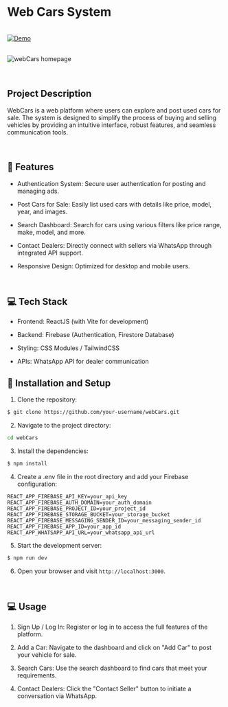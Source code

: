 # Web Cars System

</br>

<a href="https://web-cars-ge.netlify.app/">
  <img src="https://img.shields.io/badge/-Access%20Website-%23e11138?style=for-the-badge" alt="Demo">
</a>

</br>
</br>


![webCars homepage](https://github.com/user-attachments/assets/8ca86e9b-3952-4dc1-8cfb-cecb7756ae80)

</br>


## Project Description

WebCars is a web platform where users can explore and post used cars for sale. The system is designed to simplify the process of buying and selling vehicles by providing an intuitive interface, robust features, and seamless communication tools.

</br>

## 🚀 Features

* Authentication System: Secure user authentication for posting and managing ads.

* Post Cars for Sale: Easily list used cars with details like price, model, year, and images.

* Search Dashboard: Search for cars using various filters like price range, make, model, and more.

* Contact Dealers: Directly connect with sellers via WhatsApp through integrated API support.

* Responsive Design: Optimized for desktop and mobile users.


</br>

## 💻 Tech Stack

* Frontend: ReactJS (with Vite for development)

* Backend: Firebase (Authentication, Firestore Database)

* Styling: CSS Modules / TailwindCSS

* APIs: WhatsApp API for dealer communication

## 🔨 Installation and Setup

1. Clone the repository:

```bash
$ git clone https://github.com/your-username/webCars.git
```

2. Navigate to the project directory:

```bash
cd webCars
```

3. Install the dependencies:

```bash
$ npm install
```

4. Create a .env file in the root directory and add your Firebase configuration:

```.env
REACT_APP_FIREBASE_API_KEY=your_api_key
REACT_APP_FIREBASE_AUTH_DOMAIN=your_auth_domain
REACT_APP_FIREBASE_PROJECT_ID=your_project_id
REACT_APP_FIREBASE_STORAGE_BUCKET=your_storage_bucket
REACT_APP_FIREBASE_MESSAGING_SENDER_ID=your_messaging_sender_id
REACT_APP_FIREBASE_APP_ID=your_app_id
REACT_APP_WHATSAPP_API_URL=your_whatsapp_api_url
```

5. Start the development server:

```bash
$ npm run dev
```

6. Open your browser and visit `http://localhost:3000`.


</br>

## 💻 Usage

1. Sign Up / Log In: Register or log in to access the full features of the platform.

2. Add a Car: Navigate to the dashboard and click on "Add Car" to post your vehicle for sale.

3. Search Cars: Use the search dashboard to find cars that meet your requirements.

4. Contact Dealers: Click the "Contact Seller" button to initiate a conversation via WhatsApp.
